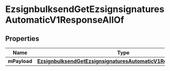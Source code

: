 

# EzsignbulksendGetEzsignsignaturesAutomaticV1ResponseAllOf

## Properties

Name | Type | Description | Notes
------------ | ------------- | ------------- | -------------
**mPayload** | [**EzsignbulksendGetEzsignsignaturesAutomaticV1ResponseMPayload**](EzsignbulksendGetEzsignsignaturesAutomaticV1ResponseMPayload.md) |  | 




